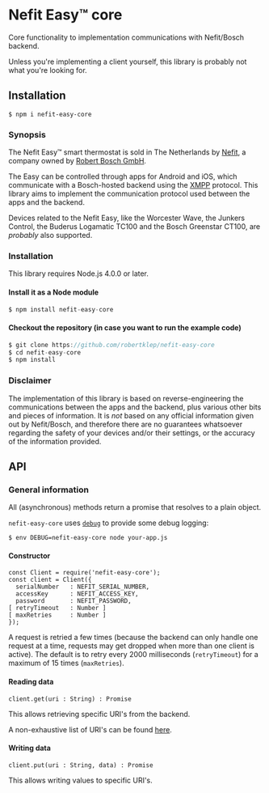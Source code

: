 # Nefit Easy™ core

Core functionality to implementation communications with Nefit/Bosch backend.

Unless you're implementing a client yourself, this library is probably not what you're looking for.

## Installation

```
$ npm i nefit-easy-core
```

### Synopsis

The Nefit Easy™ smart thermostat is sold in The Netherlands by [Nefit](http://www.welkombijnefit.nl/nl), a company owned by [Robert Bosch GmbH](http://www.bosch.com/).

The Easy can be controlled through apps for Android and iOS, which communicate with a Bosch-hosted backend using the [XMPP](https://en.wikipedia.org/wiki/XMPP) protocol. This library aims to implement the communication protocol used between the apps and the backend.

Devices related to the Nefit Easy, like the Worcester Wave, the Junkers Control, the Buderus Logamatic TC100 and the Bosch Greenstar CT100, are _probably_ also supported.

### Installation

This library requires Node.js 4.0.0 or later.

#### Install it as a Node module

``` javascript
$ npm install nefit-easy-core
```

#### Checkout the repository (in case you want to run the example code)

``` javascript
$ git clone https://github.com/robertklep/nefit-easy-core
$ cd nefit-easy-core
$ npm install
```

### Disclaimer

The implementation of this library is based on reverse-engineering the communications between the apps and the backend, plus various other bits and pieces of information. It is _not_ based on any official information given out by Nefit/Bosch, and therefore there are no guarantees whatsoever regarding the safety of your devices and/or their settings, or the accuracy of the information provided.

## API

### General information

All (asynchronous) methods return a promise that resolves to a plain object.

`nefit-easy-core` uses [`debug`](https://github.com/visionmedia/debug) to provide some debug logging:

```
$ env DEBUG=nefit-easy-core node your-app.js
```

#### Constructor

```
const Client = require('nefit-easy-core');
const client = Client({
  serialNumber   : NEFIT_SERIAL_NUMBER,
  accessKey      : NEFIT_ACCESS_KEY,
  password       : NEFIT_PASSWORD,
[ retryTimeout   : Number ]
[ maxRetries     : Number ]
});
```

A request is retried a few times (because the backend can only handle one request at a time, requests may get dropped when more than one client is active). The default is to retry every 2000 milliseconds (`retryTimeout`) for a maximum of 15 times (`maxRetries`).

#### Reading data

`client.get(uri : String) : Promise`

This allows retrieving specific URI's from the backend.

A non-exhaustive list of URI's can be found [here](https://github.com/robertklep/nefit-easy-core/wiki/List-of-endpoints).

#### Writing data

`client.put(uri : String, data) : Promise`

This allows writing values to specific URI's.
